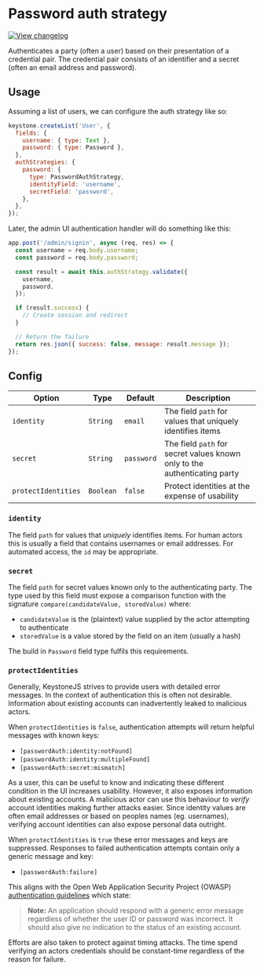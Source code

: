 <!--[meta]
section: api
subSection: authentication-strategies
title: Password auth strategy
order: 1
[meta]-->

# Password auth strategy

[![View changelog](https://img.shields.io/badge/changelogs.xyz-Explore%20Changelog-brightgreen)](https://changelogs.xyz/@keystonejs/auth-password)

Authenticates a party (often a user) based on their presentation of a credential
pair. The credential pair consists of an identifier and a secret (often an email
address and password).

## Usage

Assuming a list of users, we can configure the auth strategy like so:

```js
keystone.createList('User', {
  fields: {
    username: { type: Text },
    password: { type: Password },
  },
  authStrategies: {
    password: {
      type: PasswordAuthStrategy,
      identityField: 'username',
      secretField: 'password',
    },
  },
});
```

Later, the admin UI authentication handler will do something like this:

```js
app.post('/admin/signin', async (req, res) => {
  const username = req.body.username;
  const password = req.body.password;

  const result = await this.authStrategy.validate({
    username,
    password,
  });

  if (result.success) {
    // Create session and redirect
  }

  // Return the failure
  return res.json({ success: false, message: result.message });
});
```

## Config

| Option              | Type      | Default    | Description                                                               |
| ------------------- | --------- | ---------- | ------------------------------------------------------------------------- |
| `identity`          | `String`  | `email`    | The field `path` for values that uniquely identifies items                |
| `secret`            | `String`  | `password` | The field `path` for secret values known only to the authenticating party |
| `protectIdentities` | `Boolean` | `false`    | Protect identities at the expense of usability                            |

### `identity`

The field `path` for values that _uniquely_ identifies items.
For human actors this is usually a field that contains usernames or email addresses.
For automated access, the `id` may be appropriate.

### `secret`

The field `path` for secret values known only to the authenticating party.
The type used by this field must expose a comparison function with the signature
`compare(candidateValue, storedValue)` where:

- `candidateValue` is the (plaintext) value supplied by the actor attempting to authenticate
- `storedValue` is a value stored by the field on an item (usually a hash)

The build in `Password` field type fulfils this requirements.

### `protectIdentities`

Generally, KeystoneJS strives to provide users with detailed error messages.
In the context of authentication this is often not desirable.
Information about existing accounts can inadvertently leaked to malicious actors.

When `protectIdentities` is `false`,
authentication attempts will return helpful messages with known keys:

- `[passwordAuth:identity:notFound]`
- `[passwordAuth:identity:multipleFound]`
- `[passwordAuth:secret:mismatch]`

As a user, this can be useful to know and indicating these different condition in
the UI increases usability.
However, it also exposes information about existing accounts.
A malicious actor can use this behaviour to _verify_ account identities making further attacks easier.
Since identity values are often email addresses or based on peoples names (eg. usernames),
verifying account identities can also expose personal data outright.

When `protectIdentities` is `true` these error messages and keys are suppressed.
Responses to failed authentication attempts contain only a generic message and key:

- `[passwordAuth:failure]`

This aligns with the Open Web Application Security Project (OWASP)
[authentication guidelines](https://www.owasp.org/index.php/Authentication_Cheat_Sheet#Authentication_Responses)
which state:

> **Note:** An application should respond with a generic error message regardless of whether the user ID or password was incorrect.
> It should also give no indication to the status of an existing account.

Efforts are also taken to protect against timing attacks.
The time spend verifying an actors credentials should be constant-time regardless of the reason for failure.
